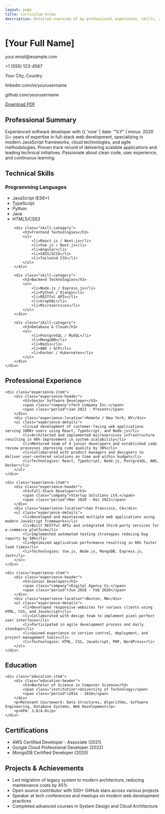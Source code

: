 ```yaml
---
layout: page
title: Curriculum Vitae
description: Detailed overview of my professional experience, skills, and achievements.
---
```


<div class="cv-header">
    <div class="cv-contact">
        <h1>[Your Full Name]</h1>
        <div class="contact-info">
            <p><i class="fas fa-envelope"></i> your.email@example.com</p>
            <p><i class="fas fa-phone"></i> +1 (555) 123-4567</p>
            <p><i class="fas fa-map-marker-alt"></i> Your City, Country</p>
            <p><i class="fab fa-linkedin"></i> linkedin.com/in/yourusername</p>
            <p><i class="fab fa-github"></i> github.com/yourusername</p>
        </div>
    </div>
    <div class="cv-download">
        <a href="/assets/files/cv.pdf" class="btn btn-primary" download>
            <i class="fas fa-download"></i> Download PDF
        </a>
    </div>
</div>

<section class="cv-section">
    <h2>Professional Summary</h2>
    <p>
        Experienced software developer with {{ 'now' | date: "%Y" | minus: 2020 }}+ years of expertise in full-stack 
        web development, specializing in modern JavaScript frameworks, cloud technologies, and agile methodologies. 
        Proven track record of delivering scalable applications and leading technical initiatives. 
        Passionate about clean code, user experience, and continuous learning.
    </p>
</section>

<section class="cv-section">
    <h2>Technical Skills</h2>
    <div class="skills-grid">
        <div class="skill-category">
            <h3>Programming Languages</h3>
            <ul>
                <li>JavaScript (ES6+)</li>
                <li>TypeScript</li>
                <li>Python</li>
                <li>Java</li>
                <li>HTML5/CSS3</li>
            </ul>
        </div>
        
        <div class="skill-category">
            <h3>Frontend Technologies</h3>
            <ul>
                <li>React.js / Next.js</li>
                <li>Vue.js / Nuxt.js</li>
                <li>Angular</li>
                <li>SASS/SCSS</li>
                <li>Tailwind CSS</li>
            </ul>
        </div>
        
        <div class="skill-category">
            <h3>Backend Technologies</h3>
            <ul>
                <li>Node.js / Express.js</li>
                <li>Python / Django</li>
                <li>RESTful APIs</li>
                <li>GraphQL</li>
                <li>Microservices</li>
            </ul>
        </div>
        
        <div class="skill-category">
            <h3>Database & Cloud</h3>
            <ul>
                <li>PostgreSQL / MySQL</li>
                <li>MongoDB</li>
                <li>Redis</li>
                <li>AWS / GCP</li>
                <li>Docker / Kubernetes</li>
            </ul>
        </div>
    </div>
</section>

<section class="cv-section">
    <h2>Professional Experience</h2>
    
    <div class="experience-item">
        <div class="experience-header">
            <h3>Senior Software Developer</h3>
            <span class="company">Tech Company Inc.</span>
            <span class="period">Jan 2022 - Present</span>
        </div>
        <div class="experience-location">Remote / New York, NY</div>
        <ul class="experience-details">
            <li>Led development of customer-facing web applications serving 100K+ users using React, TypeScript, and Node.js</li>
            <li>Architected and implemented microservices infrastructure resulting in 40% improvement in system scalability</li>
            <li>Mentored team of 4 junior developers and established code review processes improving code quality by 30%</li>
            <li>Collaborated with product managers and designers to deliver user-centered solutions on time and within budget</li>
            <li>Technologies: React, TypeScript, Node.js, PostgreSQL, AWS, Docker</li>
        </ul>
    </div>
    
    <div class="experience-item">
        <div class="experience-header">
            <h3>Full-Stack Developer</h3>
            <span class="company">Startup Solutions Ltd.</span>
            <span class="period">Mar 2020 - Dec 2021</span>
        </div>
        <div class="experience-location">San Francisco, CA</div>
        <ul class="experience-details">
            <li>Developed and maintained multiple web applications using modern JavaScript frameworks</li>
            <li>Built RESTful APIs and integrated third-party services for e-commerce platform</li>
            <li>Implemented automated testing strategies reducing bug reports by 50%</li>
            <li>Optimized application performance resulting in 60% faster load times</li>
            <li>Technologies: Vue.js, Node.js, MongoDB, Express.js, Jest</li>
        </ul>
    </div>
    
    <div class="experience-item">
        <div class="experience-header">
            <h3>Junior Developer</h3>
            <span class="company">Digital Agency Co.</span>
            <span class="period">Jun 2018 - Feb 2020</span>
        </div>
        <div class="experience-location">Boston, MA</div>
        <ul class="experience-details">
            <li>Developed responsive websites for various clients using HTML, CSS, and JavaScript</li>
            <li>Collaborated with design team to implement pixel-perfect user interfaces</li>
            <li>Participated in agile development process and daily standups</li>
            <li>Gained experience in version control, deployment, and project management tools</li>
            <li>Technologies: HTML, CSS, JavaScript, PHP, WordPress</li>
        </ul>
    </div>
</section>

<section class="cv-section">
    <h2>Education</h2>
    
    <div class="education-item">
        <div class="education-header">
            <h3>Bachelor of Science in Computer Science</h3>
            <span class="institution">University of Technology</span>
            <span class="period">2014 - 2018</span>
        </div>
        <p>Relevant Coursework: Data Structures, Algorithms, Software Engineering, Database Systems, Web Development</p>
        <p>GPA: 3.8/4.0</p>
    </div>
</section>

<section class="cv-section">
    <h2>Certifications</h2>
    <ul class="certifications-list">
        <li>AWS Certified Developer - Associate (2021)</li>
        <li>Google Cloud Professional Developer (2022)</li>
        <li>MongoDB Certified Developer (2020)</li>
    </ul>
</section>

<section class="cv-section">
    <h2>Projects & Achievements</h2>
    <ul class="achievements-list">
        <li>Led migration of legacy system to modern architecture, reducing maintenance costs by 45%</li>
        <li>Open source contributor with 500+ GitHub stars across various projects</li>
        <li>Speaker at tech conferences and meetups on modern web development practices</li>
        <li>Completed advanced courses in System Design and Cloud Architecture</li>
    </ul>
</section>
